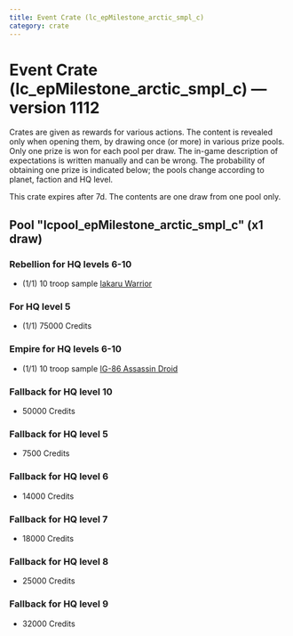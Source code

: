 ```yaml
---
title: Event Crate (lc_epMilestone_arctic_smpl_c)
category: crate
---
```


# Event Crate (lc_epMilestone_arctic_smpl_c) — version 1112

Crates are given as rewards for various actions. The content is revealed only when opening them, by drawing once (or more) in various prize pools. Only one prize is won for each pool per draw. The in-game description of expectations is written manually and can be wrong. The probability of obtaining one prize is indicated below; the pools change according to planet, faction and HQ level.

This crate expires after 7d. The contents are one draw from one pool only.

## Pool "lcpool_epMilestone_arctic_smpl_c" (x1 draw)

### Rebellion for HQ levels 6-10

  * (1/1) 10 troop sample [Iakaru Warrior](IakaruWarrior)

### For HQ level 5

  * (1/1) 75000 Credits

### Empire for HQ levels 6-10

  * (1/1) 10 troop sample [IG-86 Assassin Droid](IG86Droid)

### Fallback for HQ level 10

  * 50000 Credits

### Fallback for HQ level 5

  * 7500 Credits

### Fallback for HQ level 6

  * 14000 Credits

### Fallback for HQ level 7

  * 18000 Credits

### Fallback for HQ level 8

  * 25000 Credits

### Fallback for HQ level 9

  * 32000 Credits